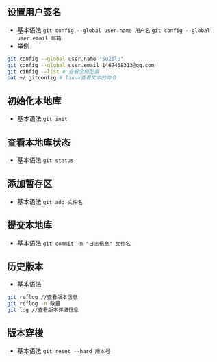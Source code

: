 ## 设置用户签名
- 基本语法
`git config --global user.name 用户名`
`git config --global user.email 邮箱`
- 举例
```bash
git config --global user.name "SuZilu"
git config --global user.email 1467468313@qq.com
git cinfig --list # 查看全局配置
cat ~/.gitconfig # linux查看文本的命令
```
## 初始化本地库
- 基本语法
`git init`
## 查看本地库状态
- 基本语法
`git status`
## 添加暂存区
- 基本语法
`git add 文件名`
## 提交本地库
- 基本语法
`git commit -m "日志信息" 文件名`
## 历史版本
- 基本语法
```bash
git reflog //查看版本信息
git reflog -n 数量
git log //查看版本详细信息
```
## 版本穿梭
- 基本语法
`git reset --hard 版本号`